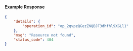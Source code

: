 <!-- Code generated for API Clients. DO NOT EDIT. -->

#### Example Response

```json
{
	"details": {
		"operation_id": "op_2qvpzQGezZNQBJF3dhfhl9XGLl1"
	},
	"msg": "Resource not found",
	"status_code": 404
}
```
